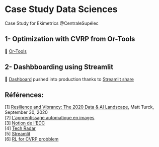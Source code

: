 # Case Study Data Sciences 
Case Study for Ekimetrics @CentraleSupélec 

## 1- Optimization with CVRP from Or-Tools
:hammer: [Or-Tools](https://developers.google.com/optimization/routing/cvrp)

## 2- Dashbboarding using Streamlit 
:rocket: [Dashboard](https://share.streamlit.io/arianedlns/ds_edc_3/main/index.py) pushed into production thanks to [Streamlit share](https://share.streamlit.io/)

## Références: 
[1] [Resilience and Vibrancy: The 2020 Data & AI Landscape](https://mattturck.com/data2020/), Matt Turck, September 30, 2020  
[2] [L’apprentissage automatique en images](http://www.r2d3.us/lapprentissage-automatique-en-images-chapitre-1/)  
[3] [Notion de l'EDC](https://theolvs.notion.site/Conseils-de-pr-sentation-ef7d12ce762943bd9bcf91cbc877ef48)  
[4] [Tech Radar](https://ekimetrics.github.io/tech-radar/)  
[5] [Streamlit](https://streamlit.io/)  
[6] [RL for CVRP probblem](https://ekimetrics.github.io/blog/2021/10/01/tsp/)